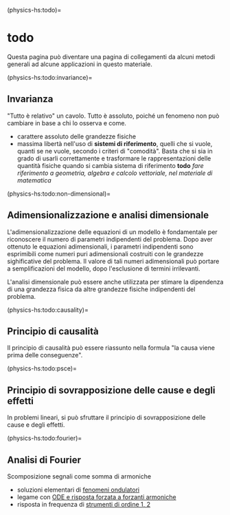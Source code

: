 (physics-hs:todo)=
# todo

Questa pagina può diventare una pagina di collegamenti da alcuni metodi generali ad alcune applicazioni in questo materiale.

(physics-hs:todo:invariance)=
## Invarianza
"Tutto è relativo" un cavolo. Tutto è assoluto, poiché un fenomeno non può cambiare in base a chi lo osserva e come.

- carattere assoluto delle grandezze fisiche
- massima libertà nell'uso di **sistemi di riferimento**, quelli che si vuole, quanti se ne vuole, secondo i criteri di "comodità". Basta che si sia in grado di usarli correttamente e trasformare le rappresentazioni delle quantità fisiche quando si cambia sistema di riferimento
  **todo** *fare riferimento a geometria, algebra e calcolo vettoriale, nel materiale di matematica*

(physics-hs:todo:non-dimensional)=
## Adimensionalizzazione e analisi dimensionale
L'adimensionalizzazione delle equazioni di un modello è fondamentale per riconoscere il numero di parametri indipendenti del problema. Dopo aver ottenuto le equazioni adimensionali, i parametri indipendenti sono esprimibili come numeri puri adimensionali costruiti con le grandezze sighificative del problema. Il valore di tali numeri adimensionali può portare a semplificazioni del modello, dopo l'esclusione di termini irrilevanti.

L'analisi dimensionale può essere anche utilizzata per stimare la dipendenza di una grandezza fisica da altre grandezze fisiche indipendenti del problema.

(physics-hs:todo:causality)=
## Principio di causalità
Il principio di causalità può essere riassunto nella formula "la causa viene prima delle conseguenze".

(physics-hs:todo:psce)=
## Principio di sovrapposizione delle cause e degli effetti
In problemi lineari, si può sfruttare il principio di sovrapposizione delle cause e degli effetti.

(physics-hs:todo:fourier)=
## Analisi di Fourier
Scomposizione segnali come somma di armoniche

- soluzioni elementari di [fenomeni ondulatori](physics-hs:waves:intro)
- legame con [ODE e risposta forzata a forzanti armoniche](https://basics2022.github.io/bbooks-math-miscellanea-hs/ch/ode.html)
- risposta in frequenza di [strumenti di ordine 1, 2](physics-hs:intro:measurements:order)
